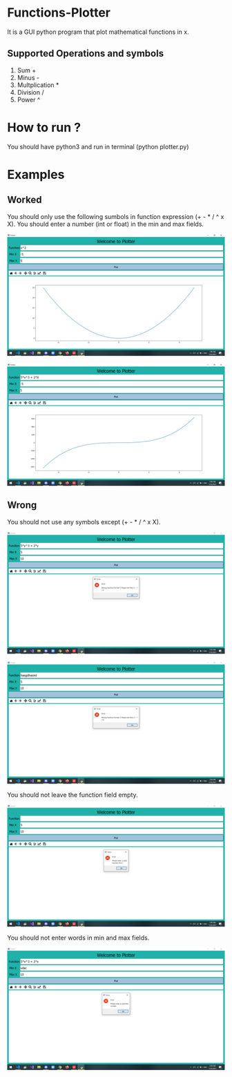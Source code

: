 # Functions-Plotter
It is a GUI python program that plot mathematical functions in x.

## Supported Operations and symbols 
1. Sum +
2. Minus -
3. Multplication *
4. Division /
5. Power ^

# How to run ?
You should have python3 and run in terminal (python plotter.py)

# Examples

## Worked
You should only use the following sumbols in function expression (+ - * / ^ x X).
You should enter a number (int or float) in the min and max fields.

![](ScreenShots/Work1.png)

![](ScreenShots/Work2.png)

## Wrong
You should not use any symbols except (+ - * / ^ x X).

![](ScreenShots/Error3.png)

![](ScreenShots/Error4.png)

You should not leave the function field empty.

![](ScreenShots/Error2.png)

You should not enter words in min and max fields.

![](ScreenShots/Error5.png)


